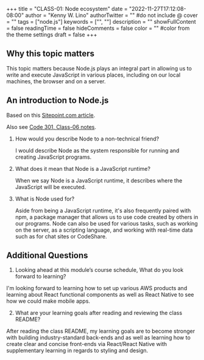 +++
title = "CLASS-01: Node ecosystem"
date = "2022-11-27T17:12:08-08:00"
author = "Kenny W. Lino"
authorTwitter = "" #do not include @
cover = ""
tags = ["node.js"]
keywords = ["", ""]
description = ""
showFullContent = false
readingTime = false
hideComments = false
color = "" #color from the theme settings
draft = false
+++

## Why this topic matters

This topic matters because Node.js plays an integral part in allowing us to write and execute JavaScript in various places, including on our local machines, the browser and on a server.

## An introduction to Node.js

Based on this [Sitepoint.com article](https://www.sitepoint.com/an-introduction-to-node-js/).

Also see [Code 301, Class-06 notes](../code-301/class-06.md).

1. How would you describe Node to a non-technical friend?

    I would describe Node as the system responsible for running and creating JavaScript programs.

2. What does it mean that Node is a JavaScript runtime?

    When we say Node is a JavaScript runtime, it describes where the JavaScript will be executed.

3. What is Node used for?

    Aside from being a JavaScript runtime, it's also frequently paired with npm, a package manager that allows us to use code created by others in our programs. Node can also be used for various tasks, such as working on the server, as a scripting language, and working with real-time data such as for chat sites or CodeShare.

## Additional Questions

1. Looking ahead at this module’s course schedule, What do you look forward to learning?

I'm looking forward to learning how to set up various AWS products and learning about React functional components as well as React Native to see how we could make mobile apps.

2. What are your learning goals after reading and reviewing the class README?

After reading the class README, my learning goals are to become stronger with building industry-standard back-ends and as well as learning how to create clear and concise front-ends via React/React Native with supplementary learning in regards to styling and design.